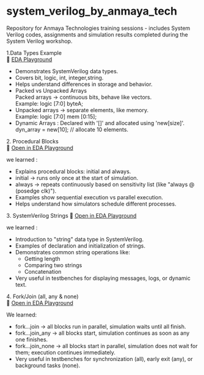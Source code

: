 # system_verilog_by_anmaya_tech
Repository for Anmaya Technologies training sessions  - includes System Verilog codes, assignments and simulation results completed during the System Verilog workshop.


 1.Data Types Example  
🔗 [EDA Playground](https://edaplayground.com/x/GtCm)

- Demonstrates SystemVerilog data types.  
- Covers bit, logic, int, integer,string.  
- Helps understand differences in storage and behavior.
- Packed vs Unpacked Arrays  
    Packed arrays → continuous bits, behave like vectors.  
    Example: logic [7:0] byteA;  
- Unpacked arrays → separate elements, like memory.  
  Example: logic [7:0] mem [0:15];
-  Dynamic Arrays :
    Declared with '[]' and allocated using 'new[size]'.
    dyn_array = new[10]; // allocate 10 elements.



2️. Procedural Blocks  
🔗 [Open in EDA Playground](https://edaplayground.com/x/MjDF)

we learned :
- Explains procedural blocks: initial and always.
- initial → runs only once at the start of simulation.  
- always → repeats continuously based on sensitivity list (like "always @ (posedge clk)").
- Examples show sequential execution vs parallel execution.
- Helps understand how simulators schedule different processes.



3️. SystemVerilog Strings 
🔗 [Open in EDA Playground](https://edaplayground.com/x/jLMg)

we learned :
- Introduction to "string" data type in SystemVerilog.
- Examples of declaration and initialization of strings.
- Demonstrates common string operations like:
  - Getting length
  - Comparing two strings
  - Concatenation
- Very useful in testbenches for displaying messages, logs, or dynamic text.



4️. Fork/Join (all, any & none)  
🔗 [Open in EDA Playground](https://edaplayground.com/x/ZwxW)

We learned:
- fork...join → all blocks run in parallel, simulation waits until all finish.  
- fork...join_any → all blocks start, simulation continues as soon as any one finishes.  
- fork...join_none → all blocks start in parallel, simulation does not wait for them; execution continues immediately.  
- Very useful in testbenches for synchronization (all), early exit (any), or background tasks (none).  

